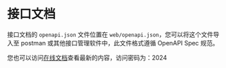# 接口文档

接口文档的 `openapi.json` 文件位置在 `web/openapi.json`，您可以将这个文件导入至 postman 或其他接口管理软件中，此文件格式遵循 OpenAPI Spec 规范。

您也可以访问[在线文档](https://openapi.lsky.pro)查看最新的内容，访问密码为：2024
